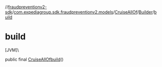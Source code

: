 //[fraudpreventionv2-sdk](../../../../index.md)/[com.expediagroup.sdk.fraudpreventionv2.models](../../index.md)/[CruiseAllOf](../index.md)/[Builder](index.md)/[build](build.md)

# build

[JVM]\

public final [CruiseAllOf](../index.md)[build](build.md)()

